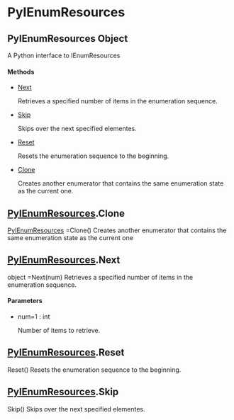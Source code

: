 # PyIEnumResources

## PyIEnumResources Object



A Python interface to IEnumResources

#### Methods


  - [Next](PyIEnumResources.md#pyienumresourcesnext)

    Retrieves a specified number of items in the enumeration sequence\.&nbsp;

  - [Skip](PyIEnumResources.md#pyienumresourcesskip)

    Skips over the next specified elementes\.&nbsp;

  - [Reset](PyIEnumResources.md#pyienumresourcesreset)

    Resets the enumeration sequence to the beginning\.&nbsp;

  - [Clone](PyIEnumResources.md#pyienumresourcesclone)

    Creates another enumerator that contains the same enumeration state as the current one\.&nbsp;

## [PyIEnumResources](#pyienumresources)\.Clone

[PyIEnumResources](#pyienumresources) =Clone\(\)
Creates another enumerator that contains the same enumeration state as the current one

## [PyIEnumResources](#pyienumresources)\.Next



object =Next\(num\)
Retrieves a specified number of items in the enumeration sequence\.

#### Parameters


  - num=1 : int

    Number of items to retrieve\.

## [PyIEnumResources](#pyienumresources)\.Reset

Reset\(\)
Resets the enumeration sequence to the beginning\.

## [PyIEnumResources](#pyienumresources)\.Skip

Skip\(\)
Skips over the next specified elementes\.